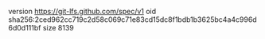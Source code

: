 version https://git-lfs.github.com/spec/v1
oid sha256:2ced962cc719c2d58c069c71e83cd15dc8f1bdb1b3625bc4a4c996d6d0d111bf
size 8139
